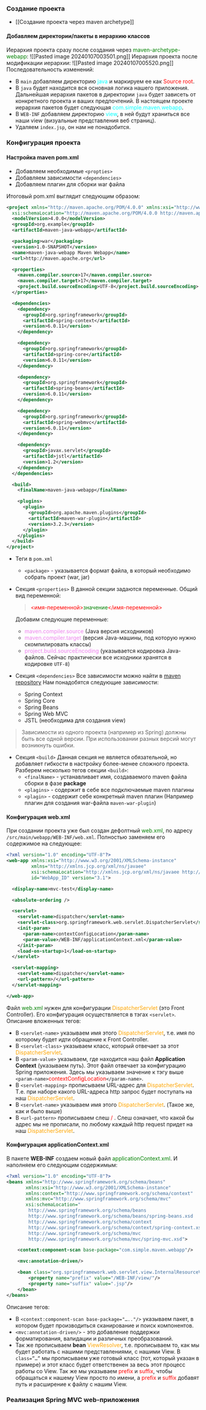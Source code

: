 ### Создание проекта
- [[Создание проекта через maven archetype]]
#### Добавляем директории/пакеты в иерархию классов
Иерархия проекта сразу после создания через <font style="color:green">maven-archetype-webapp</font>:
![[Pasted image 20240107003501.png]]
Иерархия проекта после модификации иерархии:
![[Pasted image 20240107005520.png]]
Последовательность изменений:
- В `main` добавляем директорию <font style="color:cyan">java</font> и маркируем ее как <font style="color:red">Source root</font>.
- В `java` будет находится вся основная логика нашего приложения. Дальнейшая иерархия пакетов в директории `java` будет зависеть от конкретного проекта и ваших предпочтений.
  В настоящем проекте иерархия пакетов будет следующая <font style="color:cyan">com.simple.maven.webapp</font>.
- В `WEB-INF` добавляем директорию <font style="color:cyan">view</font>, в ней будут храниться все наши view (визуальные представления веб страниц).
- Удаляем `index.jsp`, он нам не понадобится.

### Конфигурация проекта
#### Настройка maven pom.xml
- Добавляем необходимые `<propties>`
- Добавляем зависимости `<dependencies>`
- Добавляем плагин для сборки war файла

Итоговый pom.xml выглядит следующим образом:
```xml
<project xmlns="http://maven.apache.org/POM/4.0.0" xmlns:xsi="http://www.w3.org/2001/XMLSchema-instance"
  xsi:schemaLocation="http://maven.apache.org/POM/4.0.0 http://maven.apache.org/maven-v4_0_0.xsd">
  <modelVersion>4.0.0</modelVersion>
  <groupId>org.example</groupId>
  <artifactId>maven-java-webapp</artifactId>

  <packaging>war</packaging>
  <version>1.0-SNAPSHOT</version>
  <name>maven-java-webapp Maven Webapp</name>
  <url>http://maven.apache.org</url>

  <properties>
    <maven.compiler.source>17</maven.compiler.source>
    <maven.compiler.target>17</maven.compiler.target>
    <project.build.sourceEncoding>UTF-8</project.build.sourceEncoding>
  </properties>

  <dependencies>
    <dependency>
      <groupId>org.springframework</groupId>
      <artifactId>spring-context</artifactId>
      <version>6.0.11</version>
    </dependency>

    <dependency>
      <groupId>org.springframework</groupId>
      <artifactId>spring-core</artifactId>
      <version>6.0.11</version>
    </dependency>

    <dependency>
      <groupId>org.springframework</groupId>
      <artifactId>spring-beans</artifactId>
      <version>6.0.11</version>
    </dependency>

    <dependency>
      <groupId>org.springframework</groupId>
      <artifactId>spring-webmvc</artifactId>
      <version>6.0.11</version>
    </dependency>

    <dependency>
      <groupId>javax.servlet</groupId>
      <artifactId>jstl</artifactId>
      <version>1.2</version>
    </dependency>
  </dependencies>

  <build>
    <finalName>maven-java-webapp</finalName>

    <plugins>
      <plugin>
        <groupId>org.apache.maven.plugins</groupId>
        <artifactId>maven-war-plugin</artifactId>
        <version>3.2.3</version>
      </plugin>
    </plugins>
  </build>
</project>

```
- Теги в `pom.xml`
  - `<package>` - указывается формат файла, в который необходимо собрать проект (war, jar)
- Cекция `<properties>`
  В данной секции задаются переменные.
  Общий вид переменной:
  > <font style="color:red"><имя-переменной></font><font style="color:green">значение</font><font style="color:red"></имя-переменной></font>
  
  Добавим следующие переменные:
  - <font style="color:violet">maven.compiler.source</font> (Java версия исходников)
  - <font style="color:violet">maven.compiler.target</font> (версия Java-машины, под которую нужно скомпилировать классы)
  - <font style="color:violet">project.build.sourceEncoding</font> (указывается кодировка Java-файлов. Сейчас практически все исходники хранятся в кодировке `UTF-8`)
  
- Секция `<dependencies>`
  Все зависимости можно найти в [maven repository](https://mvnrepository.com/)
  Нам понадобятся следующие зависимости:
  - Spring Context
  - Spring Core
  - Spring Beans
  - Spring Web MVC
  - JSTL (необходима для создания view)
> Зависимости из одного проекта (например из Spring) должны быть все одной версии. При использовании разных версий могут возникнуть ошибки.
- Секция `<build>`
  Данная секция не является обязательной, но добавляет гибкости в настройку более-менее сложного проекта.
  Разберем несколько тегов секции `<build>`:
  - `<finalName>` - устанавливает имя, создаваемого maven файла сборки в фазе **package**
  - `<plagins>` - содержит в себе все подключаемые maven плагины
  - `<plagin>` - содержит  себе конкретный maven плагин (Например плагин для создания war-файла `maven-war-plugin`)
#### Конфигурация web.xml
При создании проекта уже был создан дефолтный <font style="color:green">web.xml</font>, по адресу `/src/main/webapp/WEB-INF/web.xml`.
Полностью заменяем его содержимое на следующее:
```xml
<?xml version="1.0" encoding="UTF-8"?>
<web-app xmlns:xsi="http://www.w3.org/2001/XMLSchema-instance"
         xmlns="http://xmlns.jcp.org/xml/ns/javaee"
         xsi:schemaLocation="http://xmlns.jcp.org/xml/ns/javaee http://xmlns.jcp.org/xml/ns/javaee/web-app_3_1.xsd"
         id="WebApp_ID" version="3.1">

  <display-name>mvc-test</display-name>

  <absolute-ordering />

  <servlet>
    <servlet-name>dispatcher</servlet-name>
    <servlet-class>org.springframework.web.servlet.DispatcherServlet</servlet-class>
    <init-param>
      <param-name>contextConfigLocation</param-name>
      <param-value>/WEB-INF/applicationContext.xml</param-value>
    </init-param>
    <load-on-startup>1</load-on-startup>
  </servlet>

  <servlet-mapping>
    <servlet-name>dispatcher</servlet-name>
    <url-pattern>/</url-pattern>
  </servlet-mapping>

</web-app>
```
Файл <font style="color:green">web.xml</font> нужен для конфигурации <font style="color:orange">DispatcherServlet</font> (это Front Controller).
Его конфигурация осуществляется в тэгах `<servlet>`. 
Описание вложенных тегов:
- В `<servlet-name>` указываем имя этого <font style="color:orange">DispatcherServlet</font>, т.е. имя по которому будет идти обращение к Front Controller.
- В `<servlet-class>` указываем класс, который отвечает за этот <font style="color:orange">DispatcherServlet</font>.
- В `<param-value>` указываем, где находится наш файл **Application Context** (указываем путь). Этот файл отвечает за конфигурацию Spring приложения. Здесь мы указываем значение к тэгу выше `<param-name>`<font style="color:red">contextConfigLocation</font>`</param-name>`.
- В `<servlet-mapping>` прописываем URL-адрес для <font style="color:orange">DispatcherServlet</font>. Т.е. при наборе какого URL-адреса http запрос будет поступать на наш <font style="color:orange">DispatcherServlet</font>.
- В `<servlet-name>` указываем имя этого <font style="color:orange">DispatcherServlet</font>. (Такое же, как и было выше)
- В `<url-pattern>` прописываем слеш <font style="color:red">/</font> . Слеш означает, что какой бы адрес мы не прописали, по любому каждый http request придет на наш <font style="color:orange">DispatcherServlet</font>.

#### Конфигурация applicationContext.xml
В пакете **WEB-INF** создаем новый файл <font style="color:green">applicationContext.xml</font>.
И наполняем его следующим содержимым:
```xml
<?xml version="1.0" encoding="UTF-8"?>
<beans xmlns="http://www.springframework.org/schema/beans"
       xmlns:xsi="http://www.w3.org/2001/XMLSchema-instance"
       xmlns:context="http://www.springframework.org/schema/context"
       xmlns:mvc="http://www.springframework.org/schema/mvc"
       xsi:schemaLocation="
		http://www.springframework.org/schema/beans
    	http://www.springframework.org/schema/beans/spring-beans.xsd
    	http://www.springframework.org/schema/context
    	http://www.springframework.org/schema/context/spring-context.xsd
    	http://www.springframework.org/schema/mvc
        http://www.springframework.org/schema/mvc/spring-mvc.xsd">

    <context:component-scan base-package="com.simple.maven.webapp"/>

    <mvc:annotation-driven/>

    <bean class="org.springframework.web.servlet.view.InternalResourceViewResolver">
        <property name="prefix" value="/WEB-INF/view/"/>
        <property name="suffix" value=".jsp"/>
    </bean>
</beans>

```

Описание тегов:
- В `<context:component-scan base-package="….."/>` указываем пакет, в котором будет производиться сканирование и поиск компонентов. 
- `<mvc:annotation-driven/>` - это добавление поддержки форматирования, валидации и различных преобразований.
- Так же прописываем **bean** <font style="color:orange">ViewResolver</font>, т.е. прописываем то, как мы будет работать с нашими представлениями, с нашими View. В `class=”…”` мы прописываем уже готовый класс (тот, который указан в примере) и этот класс будет ответственен за весь этот процесс работы со View. Так же мы указываем <font style="color:red">prefix</font> и <font style="color:red">suffix</font>, чтобы обращаться к нашему View просто по имени, а <font style="color:red">prefix</font> и <font style="color:red">suffix</font> добавят путь и расширение к файлу с нашим View.

### Реализация Spring MVC web-приложения
